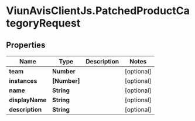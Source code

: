 # ViunAvisClientJs.PatchedProductCategoryRequest

## Properties

| Name            | Type         | Description | Notes      |
| --------------- | ------------ | ----------- | ---------- |
| **team**        | **Number**   |             | [optional] |
| **instances**   | **[Number]** |             | [optional] |
| **name**        | **String**   |             | [optional] |
| **displayName** | **String**   |             | [optional] |
| **description** | **String**   |             | [optional] |
